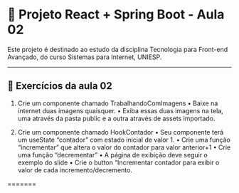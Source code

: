 # 📘 Projeto React + Spring Boot - Aula 02

Este projeto é destinado ao estudo da disciplina Tecnologia para Front-end Avançado, do curso Sistemas para Internet, UNIESP. 

---

## 🎯 Exercícios da aula 02
1. Crie um componente chamado TrabalhandoComImagens
• Baixe na internet duas imagens quaisquer.
• Exiba essas duas imagens na tela, uma através da pasta public e a outra através de assets importado.

2. Crie um componente chamado HookContador
• Seu componente terá um useState “contador” com estado inicial de valor 1.
• Crie uma função “incrementar” que altera o valor do contador para valor anterior+1
• Crie uma função “decrementar” 
• A página de exibição deve seguir o exemplo do slide
• Crie o button “Incrementar contador para exibir o valor de cada incremento/decremento.

=======
